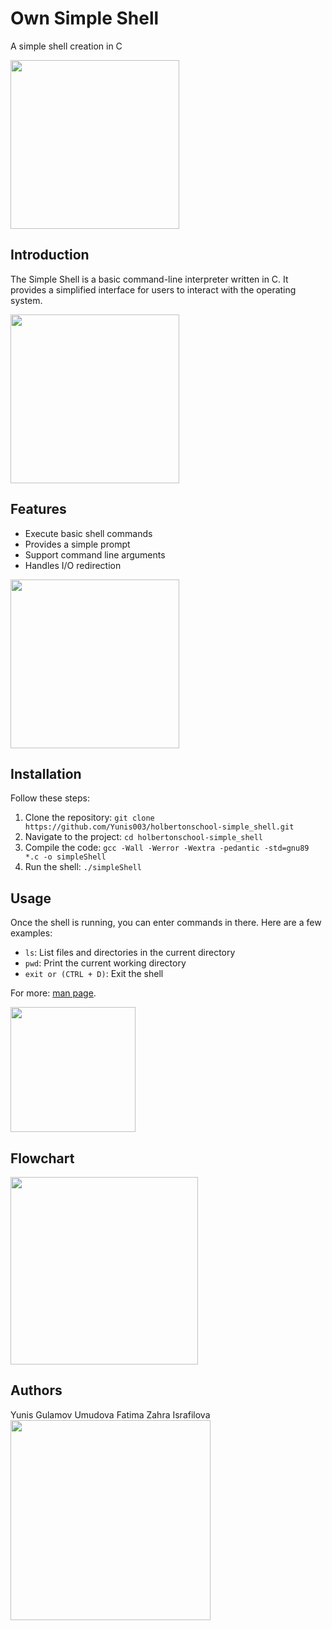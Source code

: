 # Own Simple Shell
A simple shell creation in C

<img src="https://tse3.mm.bing.net/th?id=OIG4.BE8Wrb06vhqagFjfueuM&w=270&h=270&c=6&r=0&o=5&pid=ImgGn" width="270px" height="270px">


## Introduction
The Simple Shell is a basic command-line interpreter written in C. It provides a simplified interface for users to interact with the operating system.

<img src="https://media.tenor.com/NwY5ppxLs_oAAAAM/kitten-keybo.gif" width=
"270px" height="270px">

## Features

+ Execute basic shell commands
+ Provides a simple prompt
+ Support command line arguments
+ Handles I/O redirection

<img src="https://github.com/user-attachments/assets/8fe1627e-615e-4ac8-bc3e-6b654886c27d" width="270px" height="270px">

## Installation

Follow these steps:
1. Clone the repository: `git clone https://github.com/Yunis003/holbertonschool-simple_shell.git`
2. Navigate to the project: `cd holbertonschool-simple_shell`
3. Compile the code: `gcc -Wall -Werror -Wextra -pedantic -std=gnu89 *.c -o simpleShell`
4. Run the shell: `./simpleShell`

## Usage

Once the shell is running, you can enter commands in there. Here are a few examples:

- `ls`: List files and directories in the current directory
- `pwd`: Print the current working directory
- `exit or (CTRL + D)`: Exit the shell

For more: [man page](man_1_simple_shell).

<img src="https://media.tenor.com/1MrJecNevgAAAAAM/c-c-my-beloved.gif" width="200px" height="200px">

## Flowchart

<img src="https://preview.redd.it/cool-flowchart-showing-linux-and-unix-shell-execution-v0-gdwxcbc8tfqa1.png?width=640&crop=smart&auto=webp&s=539d264df7e7bf6b4cf1f55412cf3660d0392224" width="300px">



## Authors

Yunis Gulamov
Umudova Fatima
Zahra Israfilova
<img src="https://media1.tenor.com/m/wbDVOPdSjdgAAAAC/spy-x-family-spy-family.gif" width="320px">

